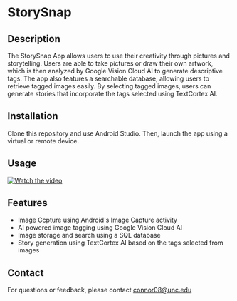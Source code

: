 # StorySnap

## Description
The StorySnap App allows users to use their creativity through pictures and storytelling. Users are able to take pictures or draw their own artwork, which is then analyzed by Google Vision Cloud AI to generate descriptive tags. The app also features a searchable database, allowing users to retrieve tagged images easily. By selecting tagged images, users can generate stories that incorporate the tags selected using TextCortex AI. 

## Installation
Clone this repository and use Android Studio. Then, launch the app using a virtual or remote device.

## Usage
[![Watch the video](https://img.youtube.com/vi/<NN2kZDg_pC8>/maxresdefault.jpg)](https://www.youtube.com/embed/NN2kZDg_pC8?si=8OkHw8PXHsPGW0xn)

## Features
* Image Ccpture using Android's Image Capture activity
* AI powered image tagging using Google Vision Cloud AI
* Image storage and search using a SQL database
* Story generation using TextCortex AI based on the tags selected from images

## Contact
For questions or feedback, please contact connor08@unc.edu
